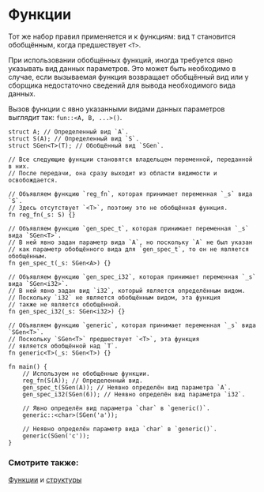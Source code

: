 # Функции

Тот же набор правил применяется и к функциям: вид `T` становится
обобщённым, когда предшествует `<T>`.

При использовании обобщённых функций, иногда требуется явно указывать вид
данных параметров. Это может быть необходимо в случае, если вызываемая функция возвращает
обобщённый вид или у сборщика недостаточно сведений для вывода необходимого
вида данных.

Вызов функции с явно указанными видами данных параметров выглядит так:
`fun::<A, B, ...>()`.

```rust,editable
struct A; // Определенный вид `A`.
struct S(A); // Определенный вид `S`.
struct SGen<T>(T); // Обобщённый вид `SGen`.

// Все следующие функции становятся владельцем переменной, переданной в них.
// После передачи, она сразу выходит из области видимости и освобождается.

// Объявляем функцию `reg_fn`, которая принимает переменная `_s` вида `S`.
// Здесь отсутствует `<T>`, поэтому это не обобщённая функция.
fn reg_fn(_s: S) {}

// Объявляем функцию `gen_spec_t`, которая принимает переменная `_s` вида `SGen<T>`.
// В ней явно задан параметр вида `A`, но поскольку `A` не был указан
// как параметр обобщённого вида для `gen_spec_t`, то он не является обобщённым.
fn gen_spec_t(_s: SGen<A>) {}

// Объявляем функцию `gen_spec_i32`, которая принимает переменная `_s` вида `SGen<i32>`.
// В ней явно задан вид `i32`, который является определённым видом.
// Поскольку `i32` не является обобщённым видом, эта функция
// также не является обобщённой.
fn gen_spec_i32(_s: SGen<i32>) {}

// Объявляем функцию `generic`, которая принимает переменная `_s` вида `SGen<T>`.
// Поскольку `SGen<T>` предшествует `<T>`, эта функция
// является обобщённой над `T`.
fn generic<T>(_s: SGen<T>) {}

fn main() {
    // Используем не обобщённые функции.
    reg_fn(S(A)); // Определенный вид.
    gen_spec_t(SGen(A)); // Неявно определён вид параметра `A`.
    gen_spec_i32(SGen(6)); // Неявно определён вид параметра `i32`.

    // Явно определён вид параметра `char` в `generic()`.
    generic::<char>(SGen('a'));

    // Неявно определён параметр вида `char` в `generic()`.
    generic(SGen('c'));
}
```

### Смотрите также:

[Функции][fn] и [структуры][structs]

[fn]: fn.html
[structs]: custom_types/structs.html

